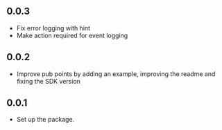 
## 0.0.3

- Fix error logging with hint
- Make action required for event logging

## 0.0.2

- Improve pub points by adding an example, improving the readme and fixing the SDK version

## 0.0.1

- Set up the package.
